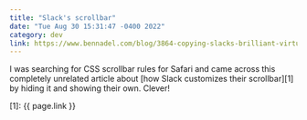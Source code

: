 ```yaml
---
title: "Slack's scrollbar"
date: "Tue Aug 30 15:31:47 -0400 2022"
category: dev
link: https://www.bennadel.com/blog/3864-copying-slacks-brilliant-virtual-scrollbar-and-overflow-container-in-angular-9-1-12.htm
---
```


I was searching for CSS scrollbar rules for Safari and came across this
completely unrelated article about [how Slack customizes their scrollbar][1]
by hiding it and showing their own. Clever!

[1]: {{ page.link }}
